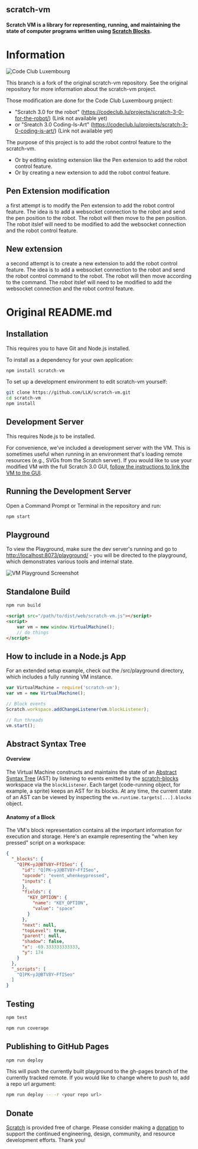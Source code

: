 ## scratch-vm
#### Scratch VM is a library for representing, running, and maintaining the state of computer programs written using [Scratch Blocks](https://github.com/LLK/scratch-blocks).

# Information
![Code Club Luxembourg](https://codeclub.lu/wp-content/themes/codeclub/dist/images/logo_horizontal_9ff16afb.png)

This branch is a fork of the original scratch-vm repository. See the original repository for more information about the scratch-vm project.

Those modification are done for the Code Club Luxembourg project:
- "Scratch 3.0 for the robot" (https://codeclub.lu/projects/scratch-3-0-for-the-robot/) (Link not available yet)
- or "Sreatch 3.0 Coding-Is-Art" (https://codeclub.lu/projects/scratch-3-0-coding-is-art/) (Link not available yet)

The purpose of this project is to add the robot control feature to the scratch-vm.
- Or by editing existing extension like the Pen extension to add the robot control feature.
- Or by creating a new extension to add the robot control feature.

## Pen Extension modification
a first attempt is to modify the Pen extension to add the robot control feature. The idea is to add a websocket connection to the robot and send the pen position to the robot. The robot will then move to the pen position. The robot itslef will need to be modified to add the websocket connection and the robot control feature.

## New extension
a second attempt is to create a new extension to add the robot control feature. The idea is to add a websocket connection to the robot and send the robot control command to the robot. The robot will then move according to the command. The robot itslef will need to be modified to add the websocket connection and the robot control feature.

# Original README.md

## Installation
This requires you to have Git and Node.js installed.

To install as a dependency for your own application:
```bash
npm install scratch-vm
```
To set up a development environment to edit scratch-vm yourself:
```bash
git clone https://github.com/LLK/scratch-vm.git
cd scratch-vm
npm install
```

## Development Server
This requires Node.js to be installed.

For convenience, we've included a development server with the VM. This is sometimes useful when running in an environment that's loading remote resources (e.g., SVGs from the Scratch server). If you would like to use your modified VM with the full Scratch 3.0 GUI, [follow the instructions to link the VM to the GUI](https://github.com/LLK/scratch-gui/wiki/Getting-Started).

## Running the Development Server
Open a Command Prompt or Terminal in the repository and run:
```bash
npm start
```

## Playground
To view the Playground, make sure the dev server's running and go to [http://localhost:8073/playground/](http://localhost:8073/playground/) - you will be directed to the playground, which demonstrates various tools and internal state.

![VM Playground Screenshot](https://i.imgur.com/nOCNqEc.gif)


## Standalone Build
```bash
npm run build
```

```html
<script src="/path/to/dist/web/scratch-vm.js"></script>
<script>
    var vm = new window.VirtualMachine();
    // do things
</script>
```

## How to include in a Node.js App
For an extended setup example, check out the /src/playground directory, which includes a fully running VM instance.
```js
var VirtualMachine = require('scratch-vm');
var vm = new VirtualMachine();

// Block events
Scratch.workspace.addChangeListener(vm.blockListener);

// Run threads
vm.start();
```

## Abstract Syntax Tree

#### Overview
The Virtual Machine constructs and maintains the state of an [Abstract Syntax Tree](https://en.wikipedia.org/wiki/Abstract_syntax_tree) (AST) by listening to events emitted by the [scratch-blocks](https://github.com/LLK/scratch-blocks) workspace via the `blockListener`. Each target (code-running object, for example, a sprite) keeps an AST for its blocks. At any time, the current state of an AST can be viewed by inspecting the `vm.runtime.targets[...].blocks` object.

#### Anatomy of a Block
The VM's block representation contains all the important information for execution and storage. Here's an example representing the "when key pressed" script on a workspace:
```json
{
  "_blocks": {
    "Q]PK~yJ@BTV8Y~FfISeo": {
      "id": "Q]PK~yJ@BTV8Y~FfISeo",
      "opcode": "event_whenkeypressed",
      "inputs": {
      },
      "fields": {
        "KEY_OPTION": {
          "name": "KEY_OPTION",
          "value": "space"
        }
      },
      "next": null,
      "topLevel": true,
      "parent": null,
      "shadow": false,
      "x": -69.333333333333,
      "y": 174
    }
  },
  "_scripts": [
    "Q]PK~yJ@BTV8Y~FfISeo"
  ]
}
```

## Testing
```bash
npm test
```

```bash
npm run coverage
```

## Publishing to GitHub Pages
```bash
npm run deploy
```

This will push the currently built playground to the gh-pages branch of the
currently tracked remote.  If you would like to change where to push to, add
a repo url argument:
```bash
npm run deploy -- -r <your repo url>
```

## Donate
[Scratch](https://scratch.mit.edu) is provided free of charge. Please consider making a [donation](https://secure.donationpay.org/scratchfoundation/) to support the continued engineering, design, community, and resource development efforts. Thank you!

